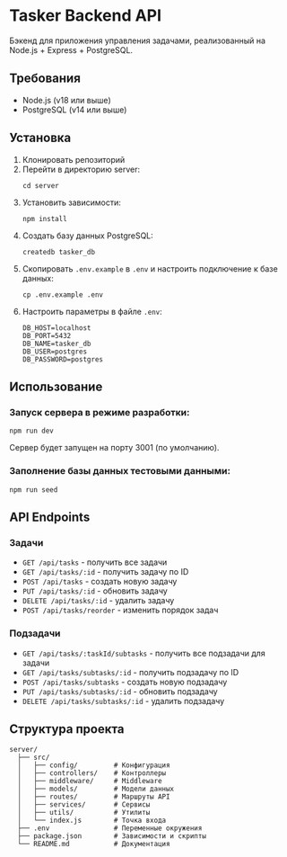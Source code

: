 # Tasker Backend API

Бэкенд для приложения управления задачами, реализованный на Node.js + Express + PostgreSQL.

## Требования

- Node.js (v18 или выше)
- PostgreSQL (v14 или выше)

## Установка

1. Клонировать репозиторий
2. Перейти в директорию server:
   ```
   cd server
   ```
3. Установить зависимости:
   ```
   npm install
   ```
4. Создать базу данных PostgreSQL:
   ```
   createdb tasker_db
   ```
5. Скопировать `.env.example` в `.env` и настроить подключение к базе данных:
   ```
   cp .env.example .env
   ```
6. Настроить параметры в файле `.env`:
   ```
   DB_HOST=localhost
   DB_PORT=5432
   DB_NAME=tasker_db
   DB_USER=postgres
   DB_PASSWORD=postgres
   ```

## Использование

### Запуск сервера в режиме разработки:

```
npm run dev
```

Сервер будет запущен на порту 3001 (по умолчанию).

### Заполнение базы данных тестовыми данными:

```
npm run seed
```

## API Endpoints

### Задачи

- `GET /api/tasks` - получить все задачи
- `GET /api/tasks/:id` - получить задачу по ID
- `POST /api/tasks` - создать новую задачу
- `PUT /api/tasks/:id` - обновить задачу
- `DELETE /api/tasks/:id` - удалить задачу
- `POST /api/tasks/reorder` - изменить порядок задач

### Подзадачи

- `GET /api/tasks/:taskId/subtasks` - получить все подзадачи для задачи
- `GET /api/tasks/subtasks/:id` - получить подзадачу по ID
- `POST /api/tasks/subtasks` - создать новую подзадачу
- `PUT /api/tasks/subtasks/:id` - обновить подзадачу
- `DELETE /api/tasks/subtasks/:id` - удалить подзадачу

## Структура проекта

```
server/
  ├── src/
  │   ├── config/         # Конфигурация
  │   ├── controllers/    # Контроллеры
  │   ├── middleware/     # Middleware
  │   ├── models/         # Модели данных
  │   ├── routes/         # Маршруты API
  │   ├── services/       # Сервисы
  │   ├── utils/          # Утилиты
  │   └── index.js        # Точка входа
  ├── .env                # Переменные окружения
  ├── package.json        # Зависимости и скрипты
  └── README.md           # Документация
```
